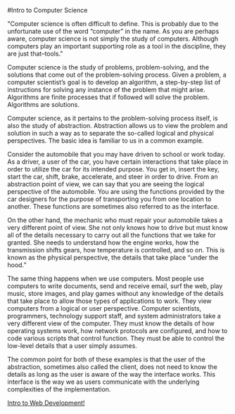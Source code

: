 #Intro to Computer Science


"Computer science is often difficult to define. This is probably due to the unfortunate use of the word “computer” in the name. As you are perhaps aware, computer science is not simply the study of computers. Although computers play an important supporting role as a tool in the discipline, they are just that–tools."

Computer science is the study of problems, problem-solving, and the solutions that come out of the problem-solving process. Given a problem, a computer scientist’s goal is to develop an algorithm, a step-by-step list of instructions for solving any instance of the problem that might arise. Algorithms are finite processes that if followed will solve the problem. Algorithms are solutions.

Computer science, as it pertains to the problem-solving process itself, is also the study of abstraction. Abstraction allows us to view the problem and solution in such a way as to separate the so-called logical and physical perspectives. The basic idea is familiar to us in a common example.

Consider the automobile that you may have driven to school or work today. As a driver, a user of the car, you have certain interactions that take place in order to utilize the car for its intended purpose. You get in, insert the key, start the car, shift, brake, accelerate, and steer in order to drive. From an abstraction point of view, we can say that you are seeing the logical perspective of the automobile. You are using the functions provided by the car designers for the purpose of transporting you from one location to another. These functions are sometimes also referred to as the interface.

On the other hand, the mechanic who must repair your automobile takes a very different point of view. She not only knows how to drive but must know all of the details necessary to carry out all the functions that we take for granted. She needs to understand how the engine works, how the transmission shifts gears, how temperature is controlled, and so on. This is known as the physical perspective, the details that take place “under the hood.”

The same thing happens when we use computers. Most people use computers to write documents, send and receive email, surf the web, play music, store images, and play games without any knowledge of the details that take place to allow those types of applications to work. They view computers from a logical or user perspective. Computer scientists, programmers, technology support staff, and system administrators take a very different view of the computer. They must know the details of how operating systems work, how network protocols are configured, and how to code various scripts that control function. They must be able to control the low-level details that a user simply assumes.

The common point for both of these examples is that the user of the abstraction, sometimes also called the client, does not need to know the details as long as the user is aware of the way the interface works. This interface is the way we as users communicate with the underlying complexities of the implementation.

[Intro to Web Development!](unit0/web_development.md)
